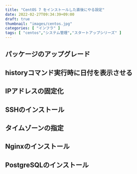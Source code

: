 ```yaml
---
title: "CentOS 7 をインストールした直後にやる設定"
date: 2022-02-27T09:34:39+09:00
draft: true
thumbnail: "images/centos.jpg"
categories: [ "インフラ" ]
tags: [ "centos","システム管理","スタートアップシリーズ" ]
---
```





## パッケージのアップグレード


## historyコマンド実行時に日付を表示させる




## IPアドレスの固定化


## SSHのインストール


## タイムゾーンの指定







## Nginxのインストール


## PostgreSQLのインストール





